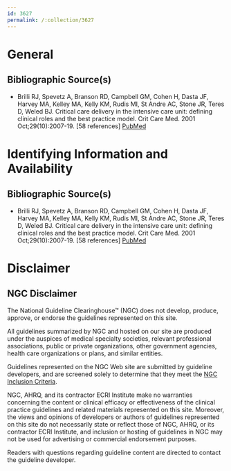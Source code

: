 ```yaml
---
id: 3627
permalink: /:collection/3627
---
```


# General

## Bibliographic Source(s)

- Brilli RJ, Spevetz A, Branson RD, Campbell GM, Cohen H, Dasta JF, Harvey MA, Kelley MA, Kelly KM, Rudis MI, St Andre AC, Stone JR, Teres D, Weled BJ. Critical care delivery in the intensive care unit: defining clinical roles and the best practice model. Crit Care Med. 2001 Oct;29(10):2007-19. [58 references] [ PubMed ](http://www.ncbi.nlm.nih.gov/entrez/query.fcgi?cmd=Retrieve&db=pubmed&dopt=Abstract&list_uids=11588472)

# Identifying Information and Availability

## Bibliographic Source(s)

- Brilli RJ, Spevetz A, Branson RD, Campbell GM, Cohen H, Dasta JF, Harvey MA, Kelley MA, Kelly KM, Rudis MI, St Andre AC, Stone JR, Teres D, Weled BJ. Critical care delivery in the intensive care unit: defining clinical roles and the best practice model. Crit Care Med. 2001 Oct;29(10):2007-19. [58 references] [ PubMed ](http://www.ncbi.nlm.nih.gov/entrez/query.fcgi?cmd=Retrieve&db=pubmed&dopt=Abstract&list_uids=11588472)

# Disclaimer

## NGC Disclaimer

The National Guideline Clearinghouse™ (NGC) does not develop, produce, approve, or endorse the guidelines represented on this site.

All guidelines summarized by NGC and hosted on our site are produced under the auspices of medical specialty societies, relevant professional associations, public or private organizations, other government agencies, health care organizations or plans, and similar entities.

Guidelines represented on the NGC Web site are submitted by guideline developers, and are screened solely to determine that they meet the [NGC Inclusion Criteria](/help-and-about/summaries/inclusion-criteria).

NGC, AHRQ, and its contractor ECRI Institute make no warranties concerning the content or clinical efficacy or effectiveness of the clinical practice guidelines and related materials represented on this site. Moreover, the views and opinions of developers or authors of guidelines represented on this site do not necessarily state or reflect those of NGC, AHRQ, or its contractor ECRI Institute, and inclusion or hosting of guidelines in NGC may not be used for advertising or commercial endorsement purposes.

Readers with questions regarding guideline content are directed to contact the guideline developer.

